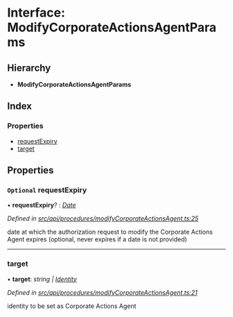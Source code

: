 # Interface: ModifyCorporateActionsAgentParams

## Hierarchy

* **ModifyCorporateActionsAgentParams**

## Index

### Properties

* [requestExpiry](modifycorporateactionsagentparams.md#optional-requestexpiry)
* [target](modifycorporateactionsagentparams.md#target)

## Properties

### `Optional` requestExpiry

• **requestExpiry**? : *[Date](../enums/transactionargumenttype.md#date)*

*Defined in [src/api/procedures/modifyCorporateActionsAgent.ts:25](https://github.com/PolymathNetwork/polymesh-sdk/blob/108d588b/src/api/procedures/modifyCorporateActionsAgent.ts#L25)*

date at which the authorization request to modify the Corporate Actions Agent expires (optional, never expires if a date is not provided)

___

###  target

• **target**: *string | [Identity](../classes/identity.md)*

*Defined in [src/api/procedures/modifyCorporateActionsAgent.ts:21](https://github.com/PolymathNetwork/polymesh-sdk/blob/108d588b/src/api/procedures/modifyCorporateActionsAgent.ts#L21)*

identity to be set as Corporate Actions Agent
